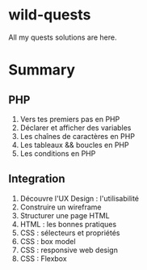 # wild-quests
All my quests solutions are here.

<h1>Summary</h1>
<h2>PHP</h2>
<ol>
  <li>Vers tes premiers pas en PHP</li>
  <li>Déclarer et afficher des variables</li>
  <li>Les chaînes de caractères en PHP</li>
  <li>Les tableaux && boucles en PHP</li>
  <li>Les conditions en PHP</li>
</ol>

<h2>Integration</h2>
<ol>
  <li>Découvre l'UX Design : l'utilisabilité</li>
  <li>Construire un wireframe</li>
  <li>Structurer une page HTML</li>
  <li>HTML : les bonnes pratiques</li>
  <li>CSS : sélecteurs et propriétés</li>
  <li>CSS : box model</li>
  <li>CSS : responsive web design</li>
  <li>CSS : Flexbox</li>
</ol>
